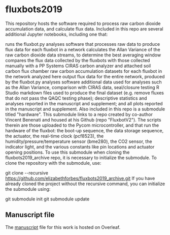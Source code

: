 # fluxbots2019
This repository hosts the software required to process raw carbon dioxide accumulation data, and calculate flux data. Included in this repo are several additional Jupyter notebooks, including one that:

runs the fluxbot.py analyses software that processes raw data to produce flux data for each fluxbot in a network
calculates the Allan Variance of the raw carbon dioxide data streams, to determine the best averaging window
compares the flux data collected by the fluxbots with those collected manually with a PP Systems CIRAS carbon analyzer and attached soil carbon flux chamber
raw carbon accumulation datasets for each fluxbot in the network analyzed here
output flux data for the entire network, produced by the fluxbot.py analyses software
additional data used for analyses such as the Allan Variance, comparison with CIRAS data, seal/closure testing
R Studio markdown files used to produce the final dataset (e.g. remove fluxes that do not pass the QAQC testing phase); descriptive statistics and analyses reported in the manuscript and supplement; and all plots reported in the manuscript and supplement.
Also included in this repo is a submodule titled "hardware". This submodule links to a repo created by co-author Vincent Benenati and housed at his Github (repo "FluxbotV2"). The scripts therein are those uploaded to the Pycom microcontroller, and that run the hardware of the fluxbot: the boot-up sequence, the data storage sequence, the actuator, the real-time clock (pcf8523), the humidity/pressure/temperature sensor (bme280), the CO2 sensor, the indicator light, and the various constants like pin locations and actuator opening positions. To use this submodule when cloning the fluxbots2019_archive repo, it is necessary to initialize the submodule. To clone the repository with the submodule, use:

git clone --recursive https://github.com/elizabethforbes/fluxbots2019_archive.git
If you have already cloned the project without the recursive command, you can initialize the submodule using:

git submodule init
git submodule update

## Manuscript file

The [manuscript](https://www.overleaf.com/read/mnmbvcmpgbjq) file for this work is hosted on Overleaf.

